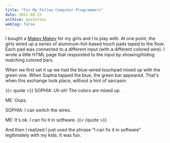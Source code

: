```yaml
---
title: "For My Fellow Computer Programmers"
date: 2012-08-22
archive: posterous
weblog: false
---
```


I bought a [Makey Makey](http://www.makeymakey.com) for my girls and I to play with. At one point, the girls wired up a series of aluminum-foil-based touch pads taped to the floor. Each pad was connected to a different input (with a different colored wire). I wrote a little HTML page that responded to the input by showing/hiding matching colored bars. 

When we first set it up we had the blue-wired touchpad mixed up with the green one. When Sophia tapped the blue, the green bar appeared. That's when this exchange took place, without a hint of sarcasm:

{{< quote >}}
SOPHIA: Uh oh! The colors are mixed up. 

ME: Oops. 

SOPHIA: I can switch the wires. 

ME: It's ok. I can fix it in software.
{{< /quote >}}

And then I realized I just used the phrase "I can fix it in software" legitimately with my kids. It was fun.

